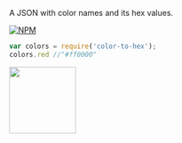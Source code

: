 A JSON with color names and its hex values.

[![NPM](https://nodei.co/npm/color-to-hex.png?mini=true)](https://nodei.co/npm/color-to-hex/)


```js
var colors = require('color-to-hex');
colors.red //"#ff0000"
```

<a href="LICENSE"><img src="https://upload.wikimedia.org/wikipedia/commons/0/0c/MIT_logo.svg" width="120"/></a>
